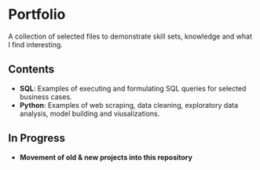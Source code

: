 # Portfolio

A collection of selected files to demonstrate skill sets, knowledge and what I find interesting.

## Contents
* __SQL__: Examples of executing and formulating SQL queries for selected business cases.
* __Python__: Examples of web scraping, data cleaning, exploratory data analysis, model building and viusalizations.

## In Progress
* __Movement of old & new projects into this repository__
